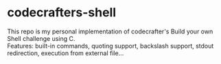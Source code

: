 # codecrafters-shell
This repo is my personal implementation of codecrafter's Build your own Shell challenge using C.  
Features: built-in commands, quoting support, backslash support, stdout redirection, execution from external file...
